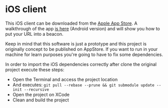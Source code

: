 # iOS client

This iOS client can be downloaded from the [Apple App Store](https://itunes.apple.com/us/app/physical-web/id927653608?mt=8). A walkthrough of the app [is here](http://github.com/google/physical-web/blob/master/documentation/android_client_walkthrough.md) (Android version) and will show you how to put your URL into a beacon.

Keep in mind that this software is just a prototype and this project is originally concept to be published on AppStore. If you want to run in your machine for learn purposes you're going to have to fix some dependencies. 

In order to import the iOS dependencies correctly after clone the original project execute these steps:

* Open the Terminal and access the project location
* And executes: ```git pull --rebase --prune && git submodule update --init --recursive```
* Open the project on XCode 
* Clean and build the project


